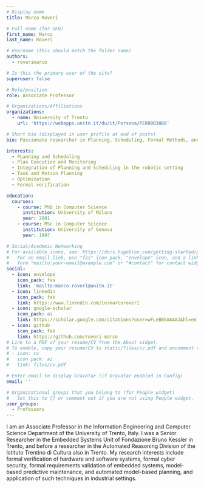 ```yaml
---
# Display name
title: Marco Roveri

# Full name (for SEO)
first_name: Marco
last_name: Roveri

# Username (this should match the folder name)
authors:
  - roverimarco

# Is this the primary user of the site?
superuser: false

# Role/position
role: Associate Professor

# Organizations/Affiliations
organizations:
  - name: University of Trento
    url: 'https://webapps.unitn.it/du/it/Persona/PER0003888'

# Short bio (displayed in user profile at end of posts)
bio: Passionate researcher in Planning, Scheduling, Formal Methods, and their application in the real world.

interests:
  - PLanning and Scheduling
  - Plan Execution and Monitoring
  - Integration of Planning and Scheduling in the robotic setting
  - Task and Motion Planning
  - Optimization
  - Formal verification

education:
  courses:
    - course: PhD in Computer Science
      institution: University of Milano
      year: 2001
    - course: MSc in Computer Science
      institution: University of Genova
      year: 1997

# Social/Academic Networking
# For available icons, see: https://docs.hugoblox.com/getting-started/page-builder/#icons
#   For an email link, use "fas" icon pack, "envelope" icon, and a link in the
#   form "mailto:your-email@example.com" or "#contact" for contact widget.
social:
  - icon: envelope
    icon_pack: fas
    link: 'mailto:marco.roveri@unitn.it'
  - icon: linkedin
    icon_pack: fab
    link: https://www.linkedin.com/in/marcoroveri
  - icon: google-scholar
    icon_pack: ai
    link: https://scholar.google.com/citations?user=wFLeBBkAAAAJ&hl=en
  - icon: github
    icon_pack: fab
    link: https://github.com/roveri-marco
# Link to a PDF of your resume/CV from the About widget.
# To enable, copy your resume/CV to static/files/cv.pdf and uncomment the lines below.
# - icon: cv
#   icon_pack: ai
#   link: files/cv.pdf

# Enter email to display Gravatar (if Gravatar enabled in Config)
email: ''

# Organizational groups that you belong to (for People widget)
#   Set this to [] or comment out if you are not using People widget.
user_groups:
  - Professors
---
```


I am an Associate Professor in the Information Engineering and Computer Science Department of the University of Trento, Italy. I was a Senior Researcher in the Embedded Systems Unit of Fondazione Bruno Kessler in Trento, and before a researcher in the Automated Reasoning Division of the Istituto Trentino di Cultura also in Trento.  My research interests include formal verification of hardware and software systems, formal cyber security, formal requirements validation of embedded systems, model-based predictive maintenance, and automated model-based planning, and application of such techniques in industrial settings.

